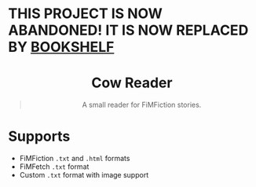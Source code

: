 # THIS PROJECT IS NOW ABANDONED! IT IS NOW REPLACED BY [BOOKSHELF](https://github.com/Jaezmien/Bookshelf)


<div align="center">
  
# Cow Reader

> A small reader for FiMFiction stories.

</div>

# Supports

-   FiMFiction `.txt` and `.html` formats
-   FiMFetch `.txt` format
-   Custom `.txt` format with image support
